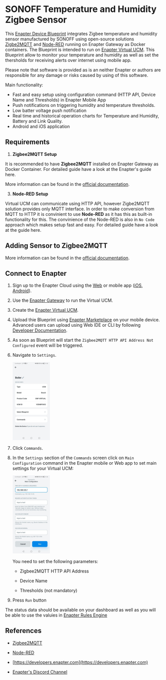 # **SONOFF Temperature and Humidity Zigbee Sensor**

This [Enapter Device Blueprint](https://github.com/Enapter/marketplace#blue_book-enapter-device-blueprints) integrates Zigbee temperature and humidity sensor manufactured by SONOFF using open-source solutions [Zigbe2MQTT](https://www.zigbee2mqtt.io/) and [Node-RED](https://nodered.org/) running on Enapter Gateway as Docker containers. The Blueprint is intended to run on [Enapter Virtual UCM](https://handbook.enapter.com/software/software.html#%F0%9F%92%8E-virtual-ucm). This Blueprint allow to monitor your temperature and humidity as well as set the thersholds for receiving alerts over internet using mobile app.

Please note that software is provided as is an neither Enapter or authors are responsible for any damage or risks caused by using of this software.

Main functionality:

- Fast and easy setup using configuration command (HTTP API, Device Name and Thresholds) in Enapter Mobile App
- Push notifications on triggering humidity and temperature thresholds.
- Low batter voltage push notification
- Real time and historical operation charts for Temperature and Humidity, Battery and Link Quality.
- Android and iOS application

## Requirements

1. **Zigbee2MQTT Setup**

It is recommended to have **Zigbee2MQTT** installed on Enapter Gateway as Docker Container. For detailed guide have a look at the Enapter's guide here.

More information can be found in the [official documentation](https://www.zigbee2mqtt.io/guide/installation/).

3. **Node-RED Setup**

Virtual UCM can communicate using HTTP API, however Zigbe2MQTT solution provides only MQTT interface. In order to make conversion from MQTT to HTTP it is convinient to use **Node-RED** as it has this as built-in functionality for this. The convinience of the Node-RED is also in `No Code` approach which makes setup fast and easy. For detailed guide have a look at the guide here.

## **Adding Sensor to Zigbee2MQTT**

More information can be found in the [official documentation](https://www.zigbee2mqtt.io/guide/usage/pairing_devices.html).

## **Connect to Enapter**

1. Sign up to the Enapter Cloud using the [Web](https://cloud.enapter.com/) or mobile app ([iOS](https://apps.apple.com/app/id1388329910), [Android](https://play.google.com/store/apps/details?id=com.enapter&hl=en)).

2. Use the [Enapter Gateway](https://handbook.enapter.com/software/gateway/2.0.0/setup/) to run the Virtual UCM.

3. Create the [Enapter Virtual UCM](https://handbook.enapter.com/software/software.html#%F0%9F%92%8E-virtual-ucm).

4. Upload thie Blueprint using [Enapter Marketplace](https://marketplace.enapter.com) on your mobile device. Advanced users can upload using Web IDE or CLI by following [Developer Documentation](https://developers.enapter.com/docs/tutorial/uploading-blueprint/).

5. As soon as Blueprint will start the `Zigbee2MQTT HTTP API Address Not Configured` event will be triggered.

6. Navigate to `Settings`.

    <img src="./.assets/settings.jpg" alt="settings" width="25%" />

7. Click `Commands`.

8. In the  `Settings` section of the `Commands` screen click on `Main Configuration` command in the Enapter mobile or Web app to set main settings for your Virtual UCM:

    <img src="./.assets/main_settings.jpg" alt="EMS-ESP main settings" width="25%" />

    You need to set the following parameters:

    - Zigbee2MQTT HTTP API Address

    - Device Name

    - Thresholds (not mandatory)

9. Press `Run` button

The status data should be available on your dashboard as well as you will be able to use the valuies in [Enapter Rules Engine](https://developers.enapter.com/docs/reference/rules/time)

## References

- [Zigbee2MQTT](https://www.zigbee2mqtt.io/)

- [Node-RED](https://nodered.org/)

- [https://developers.enapter.com](https://developers.enapter.com)

- [Enapter's Discord Channel](https://discord.gg/TCaEZs3qpe)
